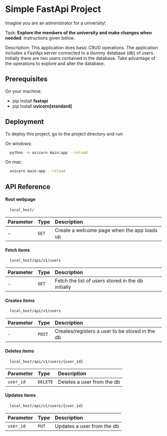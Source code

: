 
# Simple FastApi Project

Imagine you are an administrator for a university!

Task: **Explore the members of the university and make changes when needed**. Instructions given below.

Description: This application does basic CRUD operations. The application includes a FastApi server connected to a dummy database (db) of users. Initially there are two users contained in the database. Take advantage of the operations to explore and alter the database.


## Prerequisites
On your machine:
- pip install **fastapi**
- pip install **uvicorn[standard]**
## Deployment

To deploy this project, go to the project directory and run:

 On windows:

```bash
  python -m uvicorn main:app --reload
```
On mac:
```bash
  uvicorn main:app --reload
```



## API Reference

#### Root webpage

```http
  local_host/
```

| Parameter | Type     | Description                |
| :-------- | :------- | :------------------------- |
| - | `GET` | Create a welcome page when the app loads up |

#### Fetch items

```http
  local_host/api/v1/users
```

| Parameter | Type     | Description                       |
| :-------- | :------- | :-------------------------------- |
| - | `GET` | Fetch the list of users stored in the db initially |

#### Creates items

```http
  local_host/api/v1/users
```

| Parameter | Type     | Description                       |
| :-------- | :------- | :-------------------------------- |
| `-` | `POST` | Creates/registers a user to be stored in the db |

#### Deletes items

```http
  local_host/api/v1/users/{user_id}
```

| Parameter | Type     | Description                       |
| :-------- | :------- | :-------------------------------- |
| `user_id` | `DELETE` | Deletes a user from the db |

#### Updates items

```http
  local_host/api/v1/users/{user_id}
```

| Parameter | Type     | Description                       |
| :-------- | :------- | :-------------------------------- |
| `user_id` | `PUT` | Updates a user from the db |


